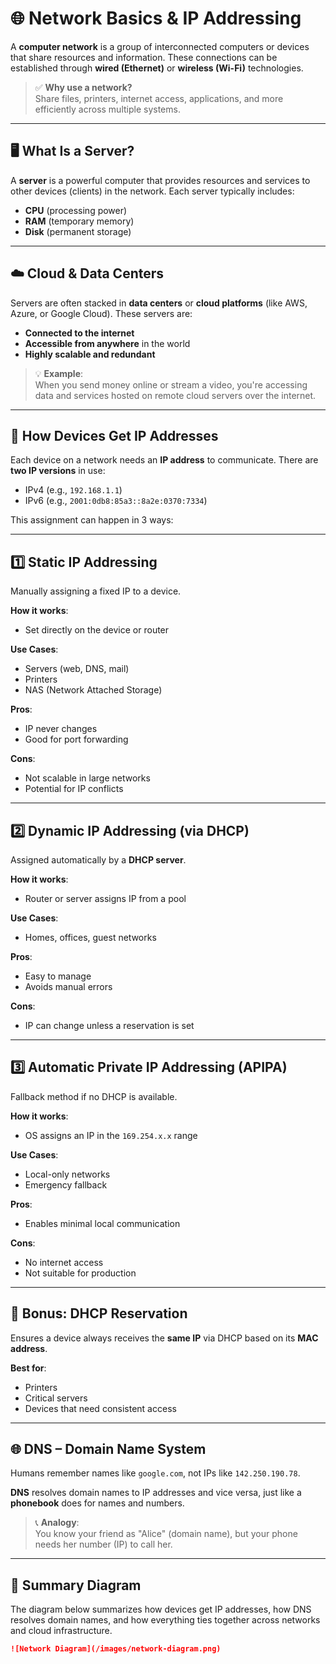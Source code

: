 # 🌐 Network Basics & IP Addressing

A **computer network** is a group of interconnected computers or devices that share resources and information. These connections can be established through **wired (Ethernet)** or **wireless (Wi-Fi)** technologies.

> ✅ **Why use a network?**  
> Share files, printers, internet access, applications, and more efficiently across multiple systems.

---

## 🖥️ What Is a Server?

A **server** is a powerful computer that provides resources and services to other devices (clients) in the network. Each server typically includes:

- **CPU** (processing power)
- **RAM** (temporary memory)
- **Disk** (permanent storage)

---

## ☁️ Cloud & Data Centers

Servers are often stacked in **data centers** or **cloud platforms** (like AWS, Azure, or Google Cloud). These servers are:

- **Connected to the internet**
- **Accessible from anywhere** in the world
- **Highly scalable and redundant**

> 💡 **Example**:  
> When you send money online or stream a video, you're accessing data and services hosted on remote cloud servers over the internet.

---

## 🧭 How Devices Get IP Addresses

Each device on a network needs an **IP address** to communicate. There are **two IP versions** in use:

- IPv4 (e.g., `192.168.1.1`)
- IPv6 (e.g., `2001:0db8:85a3::8a2e:0370:7334`)

This assignment can happen in 3 ways:

---

## 1️⃣ Static IP Addressing

Manually assigning a fixed IP to a device.

**How it works**:
- Set directly on the device or router

**Use Cases**:
- Servers (web, DNS, mail)
- Printers
- NAS (Network Attached Storage)

**Pros**:
- IP never changes
- Good for port forwarding

**Cons**:
- Not scalable in large networks
- Potential for IP conflicts

---

## 2️⃣ Dynamic IP Addressing (via DHCP)

Assigned automatically by a **DHCP server**.

**How it works**:
- Router or server assigns IP from a pool

**Use Cases**:
- Homes, offices, guest networks

**Pros**:
- Easy to manage
- Avoids manual errors

**Cons**:
- IP can change unless a reservation is set

---

## 3️⃣ Automatic Private IP Addressing (APIPA)

Fallback method if no DHCP is available.

**How it works**:
- OS assigns an IP in the `169.254.x.x` range

**Use Cases**:
- Local-only networks
- Emergency fallback

**Pros**:
- Enables minimal local communication

**Cons**:
- No internet access
- Not suitable for production

---

## 🎯 Bonus: DHCP Reservation

Ensures a device always receives the **same IP** via DHCP based on its **MAC address**.

**Best for**:
- Printers
- Critical servers
- Devices that need consistent access

---

## 🌐 DNS – Domain Name System

Humans remember names like `google.com`, not IPs like `142.250.190.78`.

**DNS** resolves domain names to IP addresses and vice versa, just like a **phonebook** does for names and numbers.

> 📞 **Analogy**:  
> You know your friend as "Alice" (domain name), but your phone needs her number (IP) to call her.

---

## 🧠 Summary Diagram

The diagram below summarizes how devices get IP addresses, how DNS resolves domain names, and how everything ties together across networks and cloud infrastructure.

```markdown
![Network Diagram](/images/network-diagram.png)
```
